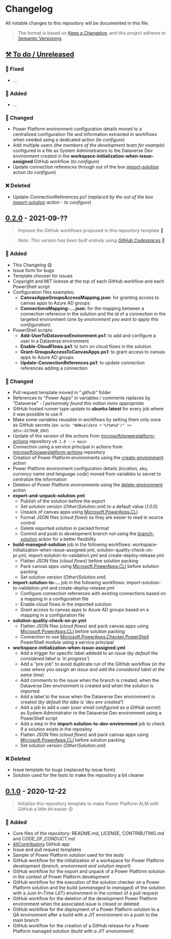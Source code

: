 # Changelog

All notable changes to this repository will be documented in this file.

> The format is based on [Keep a Changelog](https://keepachangelog.com/en/), and this project adheres to [Semantic Versioning](https://semver.org/spec/v2.0.0.html).

## [⚒ To do / Unreleased]

### 🔨 Fixed

- ...

### 🚀 Added

- ...

### 🤖 Changed

- Power Platform environment configuration details moved to a centralized configuration file and information extracted in workflows when needed using a dedicated action (*to configure*)
- Add multiple users (*the members of the development team for example*) configured in a file as System Administrators to the Dataverse Dev environment created in the **workspace-initialization-when-issue-assigned** GitHub workflow (*to configure*)
- Update connection references through out of the box [import-solution](https://github.com/microsoft/powerplatform-actions/blob/main/import-solution/action.yml) action (*to configure*)

### ❌ Deleted

- Update-ConnectionReferences.ps1 (*replaced by the out of the box [import-solution](https://github.com/microsoft/powerplatform-actions/blob/main/import-solution/action.yml) action - to configure*)

## [0.2.0] - 2021-09-??

> Improve the GitHub workflows proposed in this repository template 🥳

> *Note: This version has been built entirely using [GitHub Codespaces](https://github.com/features/codespaces)* 🤩

### 🚀 Added

- This Changelog 😋
- Issue form for bugs
- Template chooser for issues
- Copyright and MIT license at the top of each GitHub workflow and each PowerShell script
- Configuration files examples:
   - **CanvasAppsGroupsAccessMapping.json**: for granting access to canvas apps to Azure AD groups
   - **ConnectionsMapping-....json**: for the mapping between a connection reference in the solution and the id of a connection in the targeted environment (*one by environment you want to apply this configuration*)
- PowerShell scripts:
   - **Add-UserToDataverseEnvironment.ps1**: to add and configure a user in a Dataverse environment
   - **Enable-CloudFlows.ps1**: to turn on cloud flows in the solution
   - **Grant-GroupsAccessToCanvasApps.ps1**: to grant access to canvas apps to Azure AD groups
   - **Update-ConnectionReferences.ps1**: to update connection references adding a connection

### 🤖 Changed

- Pull request template moved in ".github" folder
- References to "Power Apps" in variables / comments replaces by "Dataverse" - *I personnaly found this notion more appropriate*
- GitHub hosted runner type update to **ubuntu-latest** for every job where it was possible to use it
- Make some variables reusable in workflows by setting them only once as GitHub secrets (*ex: `echo "NOW=$(date +'%Y%m%d')" >> $Env:GITHUB_ENV`*)
- Update of the version of the actions from [microsoft/powerplatform-actions](https://github.com/microsoft/powerplatform-actions) repository `v0.1.8 --> main`
- Connection using a service principal in actions from [microsoft/powerplatform-actions](https://github.com/microsoft/powerplatform-actions) repository
- Creation of Power Platform environments using the [create-environment](https://github.com/microsoft/powerplatform-actions/blob/main/create-environment/action.yml) action
- Power Platform environment configuration details (*location, sku, currency name and language code*) moved from variables to secret to centralize the information
- Deletion of Power Platform environments using the [delete-environment](https://github.com/microsoft/powerplatform-actions/blob/main/delete-environment/action.yml) action
- **export-and-unpack-solution.yml**
   - Publish of the solution before the export
   - Set solution version (*Other\Solution.xml*) to a default value (*1.0.0*)
   - Unpack of canvas apps using [Microsoft.PowerApps.CLI](https://docs.microsoft.com/en-us/powerapps/developer/data-platform/powerapps-cli#canvas)
   - Format JSON files (*cloud flows*) so they are easier to read in source control
   - Delete exported solution in packed format
   - Commit and push to development branch not using the [branch-solution](https://github.com/microsoft/powerplatform-actions/blob/main/branch-solution/action.yml) action for a better flexibility
- **build-managed-solution** job in the following workflows: workspace-initialization-when-issue-assigned.yml, solution-quality-check-on-pr.yml, import-solution-to-validation.yml and create-deploy-release.yml
   - Flatten JSON files (*cloud flows*) before solution packing
   - Pack canvas apps using [Microsoft.PowerApps.CLI](https://docs.microsoft.com/en-us/powerapps/developer/data-platform/powerapps-cli#canvas) before solution packing
   - Set solution version (*Other\Solution.xml*)
- **import-solution-to-...** job in the following workflows: import-solution-to-validation.yml and create-deploy-release.yml
   - Configure connection references with existing connections based on a mapping in a configuration file
   - Enable cloud flows in the imported solution
   - Grant access to canvas apps to Azure AD groups based on a mapping in a configuration file
- **solution-quality-check-on-pr.yml**
   - Flatten JSON files (*cloud flows*) and pack canvas apps using [Microsoft.PowerApps.CLI](https://docs.microsoft.com/en-us/powerapps/developer/data-platform/powerapps-cli#canvas) before solution packing
   - Connection to use [Microsoft.PowerApps.Checker.PowerShell](https://docs.microsoft.com/en-us/powershell/module/microsoft.powerapps.checker.powershell) PowerShell module using a service principal
- **workspace-initialization-when-issue-assigned.yml**
   - Add a trigger for specific label addedd to an issue (*by default the considered label is 'in progress'*)
   - Add a "pre-job" to avoid duplicate run of the GitHub workflow (*in the case where you assign an issue and add the considered label at the same time*)
   - Add comments to the issue when the branch is created, when the Dataverse Dev environment is created and when the solution is imported
   - Add a label to the issue when the Dataverse Dev environment is created (*by default the labe is 'dev env created'*)
   - Add a job to add a user (*user email configured as a GitHub secret*) as System Administrator to the Dataverse Dev environment using a PowerShell script
   - Add a step in the **import-solution-to-dev-environment** job to check if a solution exists in the repositoy
   - Flatten JSON files (*cloud flows*) and pack canvas apps using [Microsoft.PowerApps.CLI](https://docs.microsoft.com/en-us/powerapps/developer/data-platform/powerapps-cli#canvas) before solution packing
   - Set solution version (*Other\Solution.xml*)

### ❌ Deleted

- Issue template for bugs (replaced by issue form)
- Solution used for the tests to make the repository a bit cleaner

## [0.1.0] - 2020-12-22

> Initialize this repository template to make Power Platform ALM with GitHub a little bit easier 😊

### 🚀 Added

- Core files of the repository: README.md, LICENSE, CONTRIBUTING.md and CODE_OF_CONDUCT.md
- [AllContributors](https://allcontributors.org/) GitHub app
- Issue and pull request templates
- Sample of Power Platform solution used for the tests
- GitHub workflow for the initialization of a workspace for Power Platform development (*branch, environment and solution import*)
- GitHub workflow for the export and unpack of a Power Platform solution in the context of Power Platform development
- GitHub workflow for the execution of the solution checker on a Power Platform solution and the build (*unmanaged to managed*) of the solution with a Just-In-Time (JIT) environment in the context of a pull request
- GitHub workflow for the deletion of the development Power Platform environment when the associated issue is closed or deleted
- GitHub workflow for the deployment of a Power Platform solution to a QA environment after a build with a JIT environment on a push to the main branch
- GitHub workflow for the creation of a GitHub release for a Power Platform managed solution (*build with a JIT environment*)

[⚒ To do / Unreleased]: https://github.com/rpothin/PowerPlatform-ALM-With-GitHub-Template/compare/v0.2.0...HEAD
[0.2.0]: https://github.com/rpothin/PowerPlatform-ALM-With-GitHub-Template/compare/v0.1.0...HEAD
[0.1.0]: https://github.com/rpothin/PowerPlatform-ALM-With-GitHub-Template/releases/tag/v0.1.0